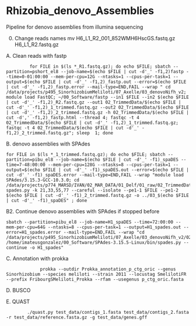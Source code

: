 # Rhizobia_denovo_Assemblies
Pipeline for denovo assemblies from illumina sequencing

0. Change reads names
            mv H6_L1_R2_001_852WMH6HscGS.fastq.gz  H6_L1_R2.fastq.gz

A. Clean reads with fastp


             for FILE in $(ls *_R1.fastq.gz); do echo $FILE; sbatch --partition=pshort_el8 --job-name=$(echo $FILE | cut -d'_' -f1,2)fastp --time=0-01:00:00 --mem-per-cpu=12G --ntasks=1 --cpus-per-task=1 --output=$(echo $FILE | cut -d'_' -f1,2)_fastp.out --error=$(echo $FILE | cut -d'_' -f1,2)_fastp.error --mail-type=END,FAIL --wrap " cd /data/projects/p495_SinorhizobiumMeliloti/07_Axelle/03_denovoNifh_v2; module load FastQC; ~/00_Software/fastp --in1 $FILE --in2 $(echo $FILE | cut -d'_' -f1,2)_R2.fastq.gz --out1 02_TrimmedData/$(echo $FILE | cut -d'_' -f1,2)_1_trimmed.fastq.gz --out2 02_TrimmedData/$(echo $FILE | cut -d'_' -f1,2)_2_trimmed.fastq.gz -h 02_TrimmedData/$(echo $FILE | cut -d',' -f1,2)_fastp.html --thread 4; fastqc -t 4 02_TrimmedData/$(echo $FILE | cut -d'_' -f1,2)_1_trimmed.fastq.gz; fastqc -t 4 02_TrimmedData/$(echo $FILE | cut -d'_' -f1,2)_2_trimmed.fastq.gz"; sleep  1; done


B. denovo assemblies with SPAdes

    for FILE in $(ls *_1_trimmed.fastq.gz); do echo $FILE; sbatch --partition=pibu_el8 --job-name=$(echo $FILE | cut -d'_' -f1)_spaDES --time=7-48:00:00 --mem-per-cpu=128G --ntasks=8 --cpus-per-task=1 --output=$(echo $FILE | cut -d'_' -f1)_spaDES.out --error=$(echo $FILE | cut -d'_' -f1)_spaDES.error --mail-type=END,FAIL --wrap "module load SPAdes/3.15.3-GCC-10.3.0; cd /data/projects/p774_MARSD/IVAN/02_MAR_DATA/01_Delf/01_raw/02_TrimmedData; spades.py -k 21,33,55,77 --careful --isolate --pe1-1 $FILE --pe1-2 $(echo $FILE | cut -d'_' -f1)_2_trimmed.fastq.gz -o ../03_$(echo $FILE | cut -d'_' -f1)_spaDES" ; done 

B2. Continue denovo assemblies with SPAdes if stopped before

    sbatch --partition=pibu_el8 --job-name=H1_spaDES --time=72:00:00 --mem-per-cpu=64G --ntasks=8 --cpus-per-task=1 --output=H1_spades.out --error=H1_spades.error --mail-type=END,FAIL --wrap "cd /data/projects/p495_SinorhizobiumMeliloti/07_Axelle/03_denovoNifh_v2/02_TrimmedData; /home/imateusgonzalez/00_Software/SPAdes-3.15.5-Linux/bin/spades.py --continue -o H1_spades" 


C. Annotation with prokka

                 prokka --outdir Prokka_annotation_p_ctg_oric --genus Sinorhizobium --species meliloti --strain 2011 --locustag SmelilotiFR --prefix FribourgSMeliloti_Prokka --rfam --usegenus p_ctg_oric.fasta

D. BUSCO


E. QUAST

            ./quast.py test_data/contigs_1.fasta test_data/contigs_2.fasta -r test_data/reference.fasta.gz -g test_data/genes.gff
